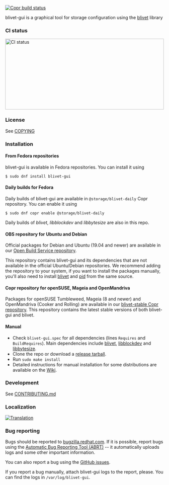 [![Copr build status](https://copr.fedorainfracloud.org/coprs/g/storage/blivet-daily/package/blivet-gui/status_image/last_build.png)](https://copr.fedorainfracloud.org/coprs/g/storage/blivet-daily/package/blivet-gui/)

blivet-gui is a graphical tool for storage configuration using the [blivet](https://github.com/storaged-project/blivet) library

### CI status

<img alt="CI status" src="https://fedorapeople.org/groups/storage_apis/statuses/blivet-gui-master.svg" width="100%" height="225ex" />

### License

See [COPYING](COPYING)

### Installation

#### From Fedora repositories

blivet-gui is available in Fedora repositories. You can install it using

    $ sudo dnf install blivet-gui

#### Daily builds for Fedora

Daily builds of blivet-gui are available in `@storage/blivet-daily` Copr
repository. You can enable it using

    $ sudo dnf copr enable @storage/blivet-daily

Daily builds of _blivet_, _libblockdev_ and _libbytesize_ are also in this repo.

#### OBS repository for Ubuntu and Debian

Official packages for Debian and Ubuntu (19.04 and newer) are available in our [Open Build Service repository](https://software.opensuse.org/download.html?project=home:vtrefny&package=blivet-gui).

This repository contains blivet-gui and its dependencies that are not available in the official Ubuntu/Debian repositories. We recommend adding the repository to your system, if you want to install the packages manually, you'll also need to install [blivet](https://software.opensuse.org/download.html?project=home:vtrefny&package=python3-blivet) and [pid](https://software.opensuse.org/download.html?project=home:vtrefny&package=python3-pid) from the same source.

#### Copr repository for openSUSE, Mageia and OpenMandriva

Packages for openSUSE Tumbleweed, Mageia (8 and newer) and OpenMandriva (Cooker and Rolling) are available in our [blivet-stable Copr repository](https://copr.fedorainfracloud.org/coprs/g/storage/blivet-stable/). This repository contains the latest stable versions of both blivet-gui and blivet.

#### Manual

  * Check `blivet-gui.spec` for all dependencies (lines `Requires` and `BuildRequires`).
Main dependencies include [blivet](https://github.com/storaged-project/blivet),
[libblockdev](https://github.com/storaged-project/libblockdev) and
[libbytesize](https://github.com/storaged-project/libbytesize).
  * Clone the repo or download a [release tarball](https://github.com/storaged-project/blivet-gui/releases).
  * Run `sudo make install`
  * Detailed instructions for manual installation for some distributions are available on the [Wiki](https://github.com/storaged-project/blivet-gui/wiki).

### Development

See [CONTRIBUTING.md](CONTRIBUTING.md)

### Localization

[![Translation](https://translate.fedoraproject.org/widgets/blivet/-/blivet-gui/287x66-grey.png)](https://translate.fedoraproject.org/engage/blivet/?utm_source=widget)

### Bug reporting

Bugs should be reported to [bugzilla.redhat.com](https://bugzilla.redhat.com/enter_bug.cgi?product=Fedora&component=blivet-gui).
If it is possible, report bugs using the [Automatic Bug Reporting Tool (ABRT)](http://abrt.readthedocs.io/en/latest/) --
it automatically uploads logs and some other important information.

You can also report a bug using the [GitHub issues](https://github.com/storaged-project/blivet-gui/issues).

If you report a bug manually, attach blivet-gui logs to the report, please.
You can find the logs in `/var/log/blivet-gui`.
